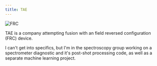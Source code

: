 ```yaml
---
title: TAE
---
```

![FRC](https://www.researchgate.net/publication/303845074/figure/fig8/AS:669651151376416@1536668684973/Field-reversed-configuration-Reprint-from-Figs-2e5-of-Ref-50.jpg)

TAE is a company attempting fusion with an field reversed configuration (FRC) device.

I can't get into specifics, but I'm in the spectroscopy group working on a spectrometer diagnostic and it's post-shot processing code,
as well as a separate machine learning project.